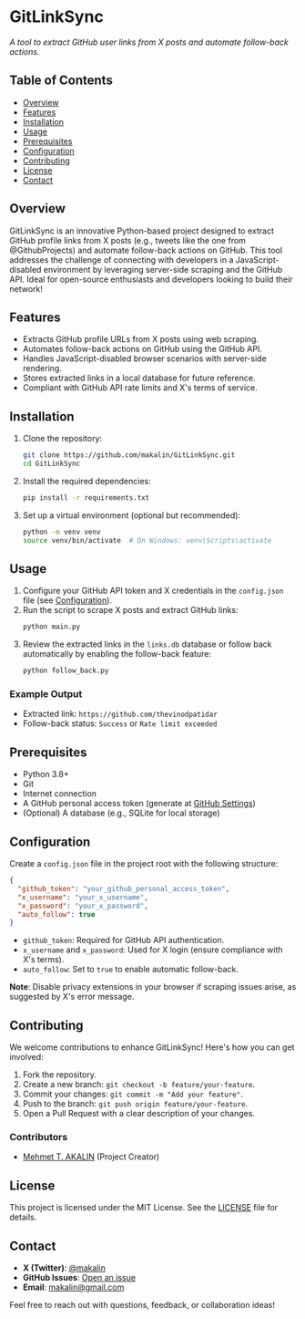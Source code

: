 # GitLinkSync

*A tool to extract GitHub user links from X posts and automate follow-back actions.*

## Table of Contents
- [Overview](#overview)
- [Features](#features)
- [Installation](#installation)
- [Usage](#usage)
- [Prerequisites](#prerequisites)
- [Configuration](#configuration)
- [Contributing](#contributing)
- [License](#license)
- [Contact](#contact)

## Overview
GitLinkSync is an innovative Python-based project designed to extract GitHub profile links from X posts (e.g., tweets like the one from @GithubProjects) and automate follow-back actions on GitHub. This tool addresses the challenge of connecting with developers in a JavaScript-disabled environment by leveraging server-side scraping and the GitHub API. Ideal for open-source enthusiasts and developers looking to build their network!

## Features
- Extracts GitHub profile URLs from X posts using web scraping.
- Automates follow-back actions on GitHub using the GitHub API.
- Handles JavaScript-disabled browser scenarios with server-side rendering.
- Stores extracted links in a local database for future reference.
- Compliant with GitHub API rate limits and X's terms of service.

## Installation
1. Clone the repository:
   ```bash
   git clone https://github.com/makalin/GitLinkSync.git
   cd GitLinkSync
   ```
2. Install the required dependencies:
   ```bash
   pip install -r requirements.txt
   ```
3. Set up a virtual environment (optional but recommended):
   ```bash
   python -m venv venv
   source venv/bin/activate  # On Windows: venv\Scripts\activate
   ```

## Usage
1. Configure your GitHub API token and X credentials in the `config.json` file (see [Configuration](#configuration)).
2. Run the script to scrape X posts and extract GitHub links:
   ```bash
   python main.py
   ```
3. Review the extracted links in the `links.db` database or follow back automatically by enabling the follow-back feature:
   ```bash
   python follow_back.py
   ```

### Example Output
- Extracted link: `https://github.com/thevinodpatidar`
- Follow-back status: `Success` or `Rate limit exceeded`

## Prerequisites
- Python 3.8+
- Git
- Internet connection
- A GitHub personal access token (generate at [GitHub Settings](https://github.com/settings/tokens))
- (Optional) A database (e.g., SQLite for local storage)

## Configuration
Create a `config.json` file in the project root with the following structure:
```json
{
  "github_token": "your_github_personal_access_token",
  "x_username": "your_x_username",
  "x_password": "your_x_password",
  "auto_follow": true
}
```
- `github_token`: Required for GitHub API authentication.
- `x_username` and `x_password`: Used for X login (ensure compliance with X's terms).
- `auto_follow`: Set to `true` to enable automatic follow-back.

**Note**: Disable privacy extensions in your browser if scraping issues arise, as suggested by X's error message.

## Contributing
We welcome contributions to enhance GitLinkSync! Here's how you can get involved:
1. Fork the repository.
2. Create a new branch: `git checkout -b feature/your-feature`.
3. Commit your changes: `git commit -m "Add your feature"`.
4. Push to the branch: `git push origin feature/your-feature`.
5. Open a Pull Request with a clear description of your changes.

### Contributors
- [Mehmet T. AKALIN](https://github.com/makalin) (Project Creator)

## License
This project is licensed under the MIT License. See the [LICENSE](LICENSE) file for details.

## Contact
- **X (Twitter)**: [@makalin](https://x.com/makalin)
- **GitHub Issues**: [Open an issue](https://github.com/makalin/GitLinkSync/issues)
- **Email**: makalin@gmail.com

Feel free to reach out with questions, feedback, or collaboration ideas!
